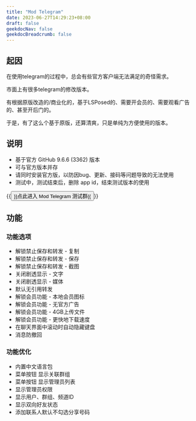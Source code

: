 ```yaml
---
title: "Mod Telegram"
date: 2023-06-27T14:29:23+08:00
draft: false
geekdocNav: false
geekdocBreadcrumb: false
---
```

## 起因
在使用telegram的过程中，总会有些官方客户端无法满足的奇怪需求。

市面上有很多telegram的修改版本。

有根据原版改造的/商业化的，基于LSPosed的、需要开会员的、需要观看广告的、甚至开后门的。

于是，有了这么个基于原版，还算清爽，只是单纯为方便使用的版本。

## 说明
- 基于官方 GitHub 9.6.6 (3362) 版本
- 可与官方版本并存
- 请同时安装官方版，以防因bug、更新、接码等问题导致的无法使用
- 测试中，测试结束后，删除 app id，结束测试版本的使用

{{<button size="large" href="https://t.me/+p9taGqEh5l5kNzFh">}}点此进入 Mod Telegram 测试群{{</button>}}

## 功能
### 功能选项
- 解锁禁止保存和转发 - 复制
- 解锁禁止保存和转发 - 保存
- 解锁禁止保存和转发 - 截图
- 关闭剧透显示 - 文字
- 关闭剧透显示 - 媒体
- 默认无引用转发
- 解锁会员功能 - 本地会员图标
- 解锁会员功能 - 无官方广告
- 解锁会员功能 - 4GB上传文件
- 解锁会员功能 - 更快地下载速度
- 在聊天界面中滚动时自动隐藏键盘
- 消息防撤回

### 功能优化
- 内置中文语言包
- 菜单按钮 显示关联群组
- 菜单按钮 显示管理员列表
- 显示管理员权限
- 显示用户、群组、频道ID
- 显示双向好友状态
- 添加联系人默认不勾选分享号码
